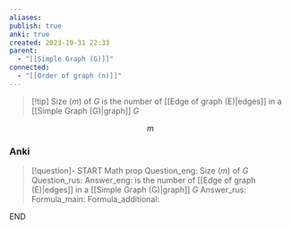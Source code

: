 ```yaml
---
aliases: 
publish: true
anki: true
created: 2023-10-31 22:33
parent:
  - "[[Simple Graph (G)]]"
connected:
  - "[[Order of graph (n)]]"
---
```


> [!tip] Size (${} m$) of ${} G {}$
> is the number of [[Edge of graph (E)|edges]] in a [[Simple Graph (G)|graph]] ${} G$

$$m$$

### Anki
> [!question]-
START
Math prop
Question_eng: Size ($m$) of ${} G {}$
Question_rus: 
Answer_eng: is the number of [[Edge of graph (E)|edges]] in a [[Simple Graph (G)|graph]] ${} G$
Answer_rus: 
Formula_main: 
Formula_additional:
<!--ID: 1699164832914-->
END










